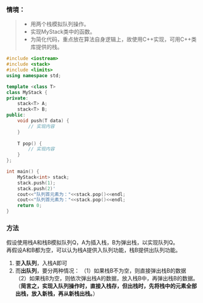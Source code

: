 ### 情境：

> - 用两个栈模拟队列操作。<br>
> - 实现MyStack类中的函数。
> - 为简化代码，重点放在算法自身逻辑上，故使用C++实现，可用C++类库提供的栈。

```C++
#include <iostream>
#include <stack>
#include <limits>
using namespace std;

template <class T>
class MyStack {
private:
	stack<T> A;
	stack<T> B;
public:
	void push(T data) {
		// 实现内容
	}
	
	T pop() {
		// 实现内容
	}
};

int main() {
	MyStack<int> stack;
	stack.push(1);
	stack.push(2)'
	cout<<"队列首元素为："<<stack.pop()<<endl;
	cout<<"队列首元素为："<<stack.pop()<<endl;
	return 0;
}
```


### 方法
假设使用栈A和栈B模拟队列Q，A为插入栈，B为弹出栈，以实现队列Q。<br>
再假设A和B都为空，可以认为栈A提供入队列功能，栈B提供出队列功能。<br>
1. 要**入队列**，入栈A即可
2. 而**出队列**，要分两种情况：
（1）如果栈B不为空，则直接弹出栈B的数据<br>
（2）如果栈B为空，则依次弹出栈A的数据，放入栈B中，再弹出栈B的数据。<br>
（**简言之，实现入队列操作时，直接入栈存，但出栈时，先将栈中的元素全部出栈，放入新栈，再从新栈出栈。**）<br>
